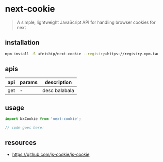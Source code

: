 # next-cookie
> A simple, lightweight JavaScript API for handling browser cookies for next

## installation
```bash
npm install -S afeiship/next-cookie --registry=https://registry.npm.taobao.org
```

## apis
| api | params | description   |
|-----|--------|---------------|
| get | -      | desc balabala |

## usage
```js
import NxCookie from 'next-cookie';

// code goes here:
```

## resources
- https://github.com/js-cookie/js-cookie
